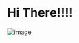 # Hi There!!!!


![image](https://github.com/Amishmishra20/Amishmishra20/assets/92204497/24f036ee-fbb5-4951-9e58-c16c8965c611)


